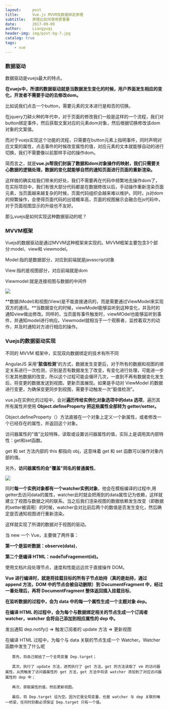 ```yaml
---
layout:     post
title:      Vue.js MVVM及数据绑定原理
subtitle:   原理比如何使用更重要
date:       2017-09-09
author:     Liangyuqi
header-img: img/post-bg-7.jpg
catalog: true
tags:
    - vue
---
```

### 数据驱动
数据驱动是vuejs最大的特点。

**在vuejs中，所谓的数据驱动就是当数据发生变化的时候，用户界面发生相应的变化，开发者不需要手动的去修改dom。**

比如说我们点击一个button，需要元素的文本进行是和否的切换。

在jquery刀耕火种的年代中，对于页面的修改我们一般是这样的一个流程，我们对button绑定事件，然后获取文案对应的元素dom对象，然后根据切换修改该dom对象的文案值。

而对于vuejs实现这个功能的流程，只需要在button元素上指明事件，同时声明对应文案的属性，点击事件的时候改变属性的值，对应元素的文本就能够自动的进行切换，我们不需要像以前那样手动的操作dom。

简而言之，就是**vue.js帮我们封装了数据和dom对象操作的映射，我们只需要关心数据的逻辑处理，数据的变化就能够自然的通知页面进行页面的重新渲染。**

这样做的确实给我们带来的好处，我们不需要再在代码中频繁地去操作dom了，在实际项目中，我们有很大部分代码都是在数据修改以后，手动操作重新渲染页面元素，当页面越来越复杂的时候，页面代码组织会越来难以维护。同时，js对dom的频繁操作，会使得页面代码的出错概率高，页面的视图展示会融合在js代码中，对于页面视图显示的升级也不友好。

那么vuejs是如何实现这种数据驱动的呢？

### MVVM框架
Vuejs的数据驱动是通过MVVM这种框架来实现的。MVVM框架主要包含3个部分:model、view和 viewmodel。

Model:指的是数据部分，对应到前端就是javascript对象

View:指的是视图部分，对应前端就是dom

Viewmodel:就是连接视图与数据的中间件

![](http://images2015.cnblogs.com/blog/746387/201702/746387-20170223155932085-1172851114.png)

**数据(Model)和视图(View)是不能直接通讯的，而是需要通过ViewModel来实现双方的通讯。**当数据变化的时候，viewModel能够监听到这种变化，并及时的通知view做出修改。同样的，当页面有事件触发时，viewMOdel也能够监听到事件，并通知model进行响应。Viewmodel就相当于一个观察者，监控着双方的动作，并及时通知对方进行相应的操作。

### Vuejs的数据驱动实现
不同的 MVVM 框架中，实现双向数据绑定的技术有所不同

AngularJS 采用“**脏值检测**”的方式，数据发生变更后，对于所有的数据和视图的绑定关系进行一次检测，识别是否有数据发生了改变，有变化进行处理，可能进一步引发其他数据的改变，所以这个过程可能会循环几次，一直到不再有数据变化发生后，将变更的数据发送到视图，更新页面展现。如果是手动对 ViewModel 的数据进行变更，为确保变更同步到视图，需要手动触发一次“脏值检测”。
 
vue.js在实例化的过程中，会对**遍历传给实例化对象选项中的data 选项**，遍历其所有属性并使用 **Object.defineProperty 把这些属性全部转为 getter/setter。**

Object.defineProperty（）方法直接在一个对象上定义一个新属性，或者修改一个已经存在的属性，并返回这个对象。

访问器属性的"值"比较特殊，读取或设置访问器属性的值，实际上是调用其内部特性：get和set函数。

 get 和 set 方法内部的 this 都指向 obj，这意味着 get 和 set 函数可以操作对象内部的值。

另外，**访问器属性的会"覆盖"同名的普通属性**。

![](http://images2017.cnblogs.com/blog/1017580/201710/1017580-20171031143903433-2042221274.png)

同时**每一个实例对象都有一个watcher实例对象**，他会在模板编译的过程中,用getter去访问data的属性，watcher此时就会把用到的data属性记为依赖，这样就建立了视图与数据之间的联系。当之后我们渲染视图的数据依赖发生改变（即数据的setter被调用）的时候，watcher会对比前后两个的数值是否发生变化，然后确定是否通知视图进行重新渲染。

这样就实现了所谓的数据对于视图的驱动。

当 new 一个 Vue，主要做了两件事：

**第一个是监听数据：observe(data)**，

**第二个是编译 HTML：nodeToFragement(id)。**

使用文档片段处理节点，速度和性能远远优于直接操作 DOM。

**Vue 进行编译时，就是将挂载目标的所有子节点劫持（真的是劫持，通过 append 方法，DOM 中的节点会被自动删除）到 DocumentFragment 中，经过一番处理后，再将 DocumentFragment 整体返回插入挂载目标**。

**在监听数据的过程中，会为 data 中的每一个属性生成一个主题对象 dep。**

**在编译 HTML 的过程中，会为每个与数据绑定相关的节点生成一个订阅者 watcher，watcher 会将自己添加到相应属性的 dep 中。**

发出通知 dep.notify() => 触发订阅者的 update 方法 => 更新视图

在编译 HTML 过程中，为每个与 data 关联的节点生成一个 Watcher。Watcher 函数中发生了什么呢

       首先，将自己赋给了一个全局变量 Dep.target；

       其次，执行了 update 方法，进而执行了 get 方法，get 的方法读取了 vm 的访问器属性，从而触发了访问器属性的 get 方法，get 方法中将该 watcher 添加到了对应访问器属性的 dep 中；

       再次，获取属性的值，然后更新视图。

       最后，将 Dep.target 设为空。因为它是全局变量，也是 watcher 与 dep 关联的唯一桥梁，任何时刻都必须保证 Dep.target 只有一个值。
